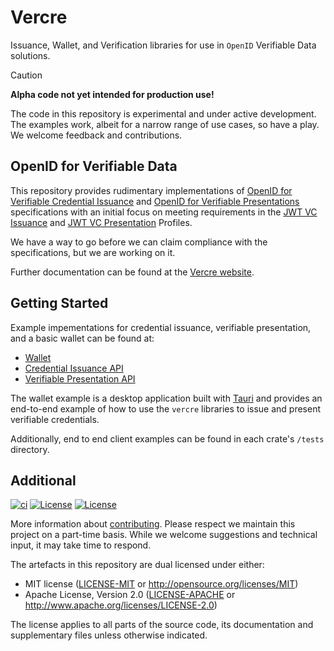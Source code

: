 # Vercre

Issuance, Wallet, and Verification libraries for use in `OpenID` Verifiable Data solutions.

> [!CAUTION]
>
> **Alpha code not yet intended for production use!**
>
> The code in this repository is experimental and under active development. The examples work, albeit for a narrow range of use cases, so have a play. We welcome feedback and contributions.

## OpenID for Verifiable Data

This repository provides rudimentary implementations of [OpenID for Verifiable Credential Issuance] and [OpenID for Verifiable Presentations] specifications with an initial focus on meeting requirements in the [JWT VC Issuance] and [JWT VC Presentation] Profiles.

We have a way to go before we can claim compliance with the specifications, but we are working on it.

Further documentation can be found at the [Vercre website](https://vercre.io).

## Getting Started

Example impementations for credential issuance, verifiable presentation, and a basic wallet can be
found at:

- [Wallet](./vercre-wallet/examples/desktop/tauri)
- [Credential Issuance API](./vercre-vci/examples/http)
- [Verifiable Presentation API](./vercre-vp/examples/http)

The wallet example is a desktop application built with [Tauri](https://tauri.studio/) and provides an end-to-end example of how to use the `vercre` libraries to issue and present verifiable credentials.

Additionally, end to end client examples can be found in each crate's `/tests` directory.

## Additional

[![ci](https://github.com/vercre/vercre/actions/workflows/ci.yaml/badge.svg)](https://github.com/vercre/vercre/actions/workflows/ci.yaml)
[![License](https://img.shields.io/badge/license-MIT-blue.svg)](./LICENSE-MIT)
[![License](https://img.shields.io/badge/license-Apache-blue.svg)](./LICENSE-APACHE)

<!-- The [changelog][CHANGES] is used to record a summary of changes between releases. A more granular
record of changes can be found in the commit history. -->

More information about [contributing][CONTRIBUTING]. Please respect we maintain this project on a
part-time basis. While we welcome suggestions and technical input, it may take time to respond.

The artefacts in this repository are dual licensed under either:

- MIT license ([LICENSE-MIT] or <http://opensource.org/licenses/MIT>)
- Apache License, Version 2.0 ([LICENSE-APACHE] or <http://www.apache.org/licenses/LICENSE-2.0>)

The license applies to all parts of the source code, its documentation and supplementary files
unless otherwise indicated.

[OpenID for Verifiable Credential Issuance]: https://openid.net/specs/openid-4-verifiable-credential-issuance-1_0.html
[OpenID for Verifiable Presentations]: https://openid.net/specs/openid-4-verifiable-presentations-1_0.html
[JWT VC Issuance]: https://identity.foundation/jwt-vc-issuance-profile
[JWT VC Presentation]: https://identity.foundation/jwt-vc-presentation-profile
<!-- [CHANGES]: CHANGELOG.md -->
[CONTRIBUTING]: CONTRIBUTING.md
[LICENSE-MIT]: LICENSE-MIT
[LICENSE-APACHE]: LICENSE-APACHE

<!-- > [!NOTE]  
> Highlights information that users should take into account, even when skimming.
> [!TIP]
> Optional information to help a user be more successful.
> [!IMPORTANT]  
> Crucial information necessary for users to succeed.
> [!WARNING]  
> Critical content demanding immediate user attention due to potential risks.
> [!CAUTION]
> Negative potential consequences of an action.
-->
